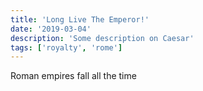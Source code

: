 ```yaml
---
title: 'Long Live The Emperor!'
date: '2019-03-04'
description: 'Some description on Caesar'
tags: ['royalty', 'rome']
---
```


Roman empires fall all the time